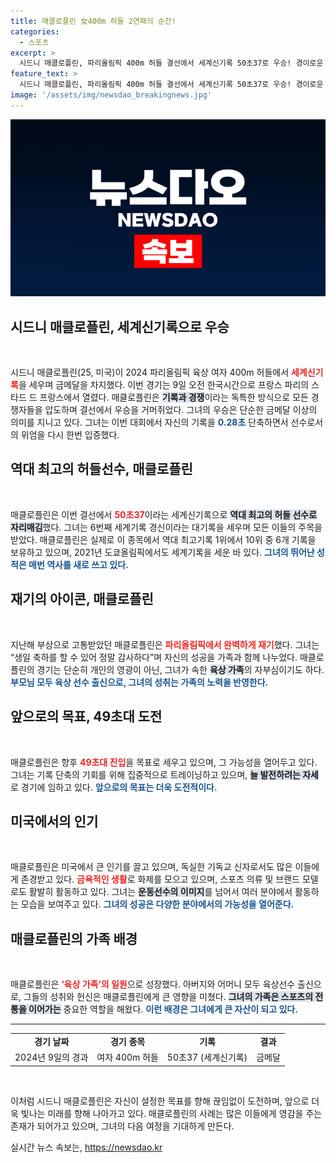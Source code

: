 ```yaml
---
title: 매클로플린 女400m 허들 2연패의 순간!
categories:
  - 스포츠
excerpt: >
  시드니 매클로플린, 파리올림픽 400m 허들 결선에서 세계신기록 50초37로 우승! 경이로운 퍼포먼스로 두 번째 금메달 도전 고대, 그녀의 눈부신 재기와 기록에 귀추가 주목된다.
feature_text: >
  시드니 매클로플린, 파리올림픽 400m 허들 결선에서 세계신기록 50초37로 우승! 경이로운 퍼포먼스로 두 번째 금메달 도전 고대, 그녀의 눈부신 재기와 기록에 귀추가 주목된다.
image: '/assets/img/newsdao_breakingnews.jpg'
---
```


<p><img src="/assets/img/newsdao_breakingnews.jpg" alt="cryptoinkorea 속보" /></p>

<h2 data-ke-size="size26">시드니 매클로플린, 세계신기록으로 우승</h2>

<p data-ke-size="size16">&nbsp;</p>

<p>시드니 매클로플린(25, 미국)이 2024 파리올림픽 육상 여자 400m 허들에서 <b><span style="color: #ee2323;">세계신기록</span></b>을 세우며 금메달을 차지했다. 이번 경기는 9일 오전 한국시간으로 프랑스 파리의 스타드 드 프랑스에서 열렸다. 매클로플린은 <b><span style="background-color: #21538527;">기록과 경쟁</span></b>이라는 독특한 방식으로 모든 경쟁자들을 압도하며 결선에서 우승을 거머쥐었다. 그녀의 우승은 단순한 금메달 이상의 의미를 지니고 있다. 그녀는 이번 대회에서 자신의 기록을 <b><span style="color: #1a5490;">0.28초</span></b> 단축하면서 선수로서의 위엄을 다시 한번 입증했다.</p>

<h2 data-ke-size="size26">역대 최고의 허들선수, 매클로플린</h2>

<p data-ke-size="size16">&nbsp;</p>

<p>매클로플린은 이번 결선에서 <b><span style="color: #ee2323;">50초37</span></b>이라는 세계신기록으로 <b><span style="background-color: #21538527;">역대 최고의 허들 선수로 자리매김</span></b>했다. 그녀는 6번째 세계기록 경신이라는 대기록을 세우며 모든 이들의 주목을 받았다. 매클로플린은 실제로 이 종목에서 역대 최고기록 1위에서 10위 중 6개 기록을 보유하고 있으며, 2021년 도쿄올림픽에서도 세계기록을 세운 바 있다. <b><span style="color: #1a5490;">그녀의 뛰어난 성적은 매번 역사를 새로 쓰고 있다.</span></b></p>

<h2 data-ke-size="size26">재기의 아이콘, 매클로플린</h2>

<p data-ke-size="size16">&nbsp;</p>

<p>지난해 부상으로 고통받았던 매클로플린은 <b><span style="color: #ee2323;">파리올림픽에서 완벽하게 재기</span></b>했다. 그녀는 “생일 축하를 할 수 있어 정말 감사하다”며 자신의 성공을 가족과 함께 나누었다. 매클로플린의 경기는 단순히 개인의 영광이 아닌, 그녀가 속한 <b><span style="background-color: #21538527;">육상 가족</span></b>의 자부심이기도 하다. <b><span style="color: #1a5490;">부모님 모두 육상 선수 출신으로, 그녀의 성취는 가족의 노력을 반영한다.</span></b></p>

<h2 data-ke-size="size26">앞으로의 목표, 49초대 도전</h2>

<p data-ke-size="size16">&nbsp;</p>

<p>매클로플린은 향후 <b><span style="color: #ee2323;">49초대 진입</span></b>을 목표로 세우고 있으며, 그 가능성을 열어두고 있다. 그녀는 기록 단축의 기회를 위해 집중적으로 트레이닝하고 있으며, <b><span style="background-color: #21538527;">늘 발전하려는 자세</span></b>로 경기에 임하고 있다. <b><span style="color: #1a5490;">앞으로의 목표는 더욱 도전적이다.</span></b></p>

<h2 data-ke-size="size26">미국에서의 인기</h2>

<p data-ke-size="size16">&nbsp;</p>

<p>매클로플린은 미국에서 큰 인기를 끌고 있으며, 독실한 기독교 신자로서도 많은 이들에게 존경받고 있다. <b><span style="color: #ee2323;">금욕적인 생활</span></b>로 화제를 모으고 있으며, 스포츠 의류 및 브랜드 모델로도 활발히 활동하고 있다. 그녀는 <b><span style="background-color: #21538527;">운동선수의 이미지</span></b>를 넘어서 여러 분야에서 활동하는 모습을 보여주고 있다. <b><span style="color: #1a5490;">그녀의 성공은 다양한 분야에서의 가능성을 열어준다.</span></b></p>

<h2 data-ke-size="size26">매클로플린의 가족 배경</h2>

<p data-ke-size="size16">&nbsp;</p>

<p>매클로플린은 <b><span style="color: #ee2323;">‘육상 가족’의 일원</span></b>으로 성장했다. 아버지와 어머니 모두 육상선수 출신으로, 그들의 성취와 헌신은 매클로플린에게 큰 영향을 미쳤다. <b><span style="background-color: #21538527;">그녀의 가족은 스포츠의 전통을 이어가는</span></b> 중요한 역할을 해왔다. <b><span style="color: #1a5490;">이런 배경은 그녀에게 큰 자산이 되고 있다.</span></b></p>

<hr>

<table style="width: 100%;">
<tr>
<td style="text-align: center; height: 17px;"><b>경기 날짜</b></td>
<td style="text-align: center; height: 17px;"><b>경기 종목</b></td>
<td style="text-align: center; height: 17px;"><b>기록</b></td>
<td style="text-align: center; height: 17px;"><b>결과</b></td>
</tr>
<tr>
<td style="text-align: center; height: 17px;">2024년 9일의 경과</td>
<td style="text-align: center; height: 17px;">여자 400m 허들</td>
<td style="text-align: center; height: 17px;">50초37 (세계신기록)</td>
<td style="text-align: center; height: 17px;">금메달</td>
</tr>
</table>

<p data-ke-size="size16">&nbsp;</p>

<p>이처럼 시드니 매클로플린은 자신이 설정한 목표를 향해 끊임없이 도전하며, 앞으로 더욱 빛나는 미래를 향해 나아가고 있다. 매클로플린의 사례는 많은 이들에게 영감을 주는 존재가 되어가고 있으며, 그녀의 다음 여정을 기대하게 만든다.</p>
실시간 뉴스 속보는, <a href="https://newsdao.kr" rel="dofollow">https://newsdao.kr</a>


